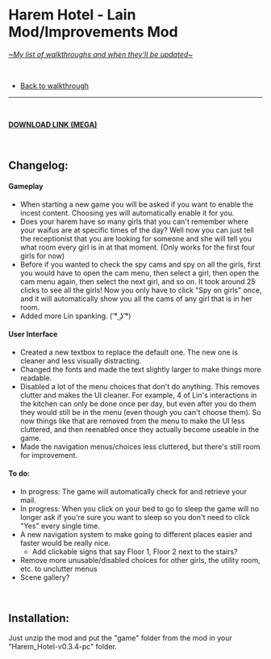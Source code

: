 # Harem Hotel - Lain Mod/Improvements Mod
[*\~My list of walkthroughs and when they'll be updated\~*](https://www.patreon.com/maimlain)

<br>

- [Back to walkthrough](https://github.com/maim-lain/haremhotel/blob/master/README.md)
 
---

<br>

[**DOWNLOAD LINK (MEGA)**]()

<br>

## Changelog:
#### Gameplay
- When starting a new game you will be asked if you want to enable the incest content. Choosing yes will automatically enable it for you.
- Does your harem have so many girls that you can't remember where your waifus are at specific times of the day? Well now you can just tell the receptionist that you are looking for someone and she will tell you what room every girl is in at that moment. (Only works for the first four girls for now)
- Before if you wanted to check the spy cams and spy on all the girls, first you would have to open the cam menu, then select a girl, then open the cam menu again, then select the next girl, and so on. It took around 25 clicks to see all the girls! Now you only have to click "Spy on girls" once, and it will automatically show you all the cams of any girl that is in her room.
- Added more Lin spanking. ( ͡° ͜ʖ ͡°)

#### User Interface
- Created a new textbox to replace the default one. The new one is cleaner and less visually distracting.
- Changed the fonts and made the text slightly larger to make things more readable.
- Disabled a lot of the menu choices that don't do anything. This removes clutter and makes the UI cleaner. For example, 4 of Lin's interactions in the kitchen can only be done once per day, but even after you do them they would still be in the menu (even though you can't choose them). So now things like that are removed from the menu to make the UI less cluttered, and then reenabled once they actually become useable in the game.
- Made the navigation menus/choices less cluttered, but there's still room for improvement.

#### To do:
- In progress: The game will automatically check for and retrieve your mail.
- In progress: When you click on your bed to go to sleep the game will no longer ask if you're sure you want to sleep so you don't need to click "Yes" every single time.
- A new navigation system to make going to different places easier and faster would be really nice.
  - Add clickable signs that say Floor 1, Floor 2 next to the stairs?
- Remove more unusable/disabled choices for other girls, the utility room, etc. to unclutter menus
- Scene gallery?

<br>

## Installation:
Just unzip the mod and put the "game" folder from the mod in your "Harem_Hotel-v0.3.4-pc" folder.
